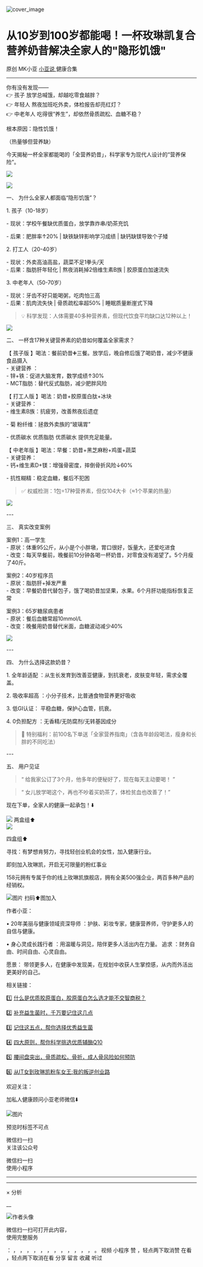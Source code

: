 ![cover_image](https://mmbiz.qpic.cn/mmbiz_jpg/A8SKDch4cJFOWFUb7Kg18rpY3icwicoCv1CRGjlf2XeSgO9Q5XkQvV1Ps4xCwXZnxlLHiaf4aLdZlKyG1u1P7WRFg/0?wx_fmt=jpeg)

#  从10岁到100岁都能喝！一杯玫琳凯复合营养奶昔解决全家人的"隐形饥饿"

原创  MK小亚  [ 小亚说 ](https://mp.weixin.qq.com/mp/appmsgalbum?__biz=MzUxNDAwNTk0MQ==&action=getalbum&album_id=1708249854717526017#wechat_redirect) 健康合集

__ _ _ _ _

  

你有没有发现——  
👉  孩子  放学总喊饿，却越吃零食越胖？  
👉  年轻人  熬夜加班吃外卖，体检报告却亮红灯？  
👉  中老年人  吃得很“养生”，却依然骨质疏松、血糖不稳？  
  
根本原因：隐性饥饿！  

（热量够但营养缺）

  
今天揭秘一杯全家都能喝的「全营养奶昔」，科学家专为现代人设计的“营养保险”。  

  

![](https://mmbiz.qpic.cn/mmbiz_jpg/A8SKDch4cJFOWFUb7Kg18rpY3icwicoCv1VBv6Jeiaib1gN7yeia3G0qicBTSPzKBA5QEJfj316EZvG5Xb0rZyG3oCAQ/640?wx_fmt=jpeg)  
  
![](https://mmbiz.qpic.cn/mmbiz_jpg/A8SKDch4cJFOWFUb7Kg18rpY3icwicoCv1lIROwCGeZVI3h73ue9cb1urqg354ayfrEVIXhVUFY1c6KGxlOEHRdw/640?wx_fmt=jpeg)

  
一、  为什么全家人都面临“隐形饥饿”？  

  
1\. 孩子（10-18岁）

  
\- 现状：学校午餐缺优质蛋白，放学靠炸串/奶茶充饥

  
\- 后果：肥胖率↑20% | 缺铁缺锌影响学习成绩 | 缺钙缺镁导致个子矮  
  
2\. 打工人（20-40岁）

  
\- 现状：外卖高油高盐，蔬菜不足1拳头/天  
\- 后果：脂肪肝年轻化 | 熬夜消耗掉2倍维生素B族 | 胶原蛋白加速流失  
  
3\. 中老年人（50-70岁）

  
\- 现状：牙齿不好只能喝粥，吃肉怕三高  
\- 后果：肌肉流失快 | 骨质疏松率超50% | 睡眠质量断崖式下降  
  
> 💡 科学发现：人体需要40多种营养素，但现代饮食平均缺口达12种以上！  
  

![](https://mmbiz.qpic.cn/mmbiz_jpg/A8SKDch4cJFOWFUb7Kg18rpY3icwicoCv1fsWwkiauMIHopUqSFaic0LL3sNvfDibhPRP9zv0zE8vTdKibQBXQq8lWxA/640?wx_fmt=jpeg)

  
二、  一杯含17种关键营养素的奶昔如何覆盖全家需求？  

  
【  孩子版  】喝法：餐前奶昔➕三餐。放学后，晚自修后饿了喝奶昔，减少不健康食品摄入  
\- 关键营养 ：  
\- 锌+铁：促进大脑发育，数学成绩↑30%  
\- MCT脂肪：替代反式脂肪，减少肥胖风险  
  
【  打工人版  】喝法：奶昔+胶原蛋白肽+冰块  
\- 关键营养：  
\- 维生素B族：抗疲劳，改善熬夜后遗症

\- 菊  粉纤维：拯救外卖族的“玻璃胃”

\- 优质碳水 优质脂肪 优质碳水 提供充足能量。  
  
【  中老年版  】喝法：早餐：奶昔+黑芝麻粉+鸡蛋+蔬菜  
\- 关键营养：  
\- 钙+维生素D+镁：增强骨密度，摔倒骨折风险↓60%

\-  抗性糊精：稳定血糖，餐后不犯困

  
> ✅ 权威检测：1包=17种营养素，但仅104大卡（≈1个苹果的热量）  

  

![](https://mmbiz.qpic.cn/mmbiz_jpg/A8SKDch4cJFOWFUb7Kg18rpY3icwicoCv1EVt9wTAicxu8zfdk1guzz1q8OxRJUB9kXoT7vV9W6xelkzCg1v1LOkw/640?wx_fmt=jpeg)

\---  
  
三、  真实改变案例  

  
案例1：高一学生  
\- 原状：体重95公斤，从小是个小胖墩，胃口很好，饭量大，还爱吃进食  
\- 改变：每天早餐前，晚餐前10分钟各喝一杯奶昔，对零食没有渴望了。5个月瘦了40斤。  
  
案例2：40岁程序员  
\- 原状：脂肪肝+掉发严重  
\- 改变：早餐奶昔代替包子，饿了喝奶昔加坚果，水果。6个月肝功能指标恢复正常  
  
案例3：65岁糖尿病患者  
\- 原状：餐后血糖常超10mmol/L  
\- 改变：晚餐用奶昔替代米面，血糖波动减少40%  

  

![](https://mmbiz.qpic.cn/mmbiz_jpg/A8SKDch4cJFOWFUb7Kg18rpY3icwicoCv18c6uudtWH8lL6uNevwko9BzEh2H6SKv1nPJJiaZz8pu2k1ZAPr865Bw/640?wx_fmt=jpeg)

\---  
  
四、  为什么选择这款奶昔？

  
1\.  全年龄适配  ：从生长发育到改善亚健康，到抗衰老，皮肤变年轻，需求全覆盖。

  
2\.  吸收率超高  ：小分子技术，比普通食物营养更好吸收  

  

3\.  低GI认证：  平稳血糖，保护心血管，抗衰。

  
4\.  0负担配方  ：无香精/无防腐剂/无转基因成分  
  
> 🌟 特别福利：前100名下单送「全家营养指南」（含各年龄段喝法，瘦身和长胖的不同吃法）  
  
\---  
  
五、  用户见证

  
> “  给我家公订了3个月，他多年的便秘好了，现在每天主动要喝！  ”

  
> “  女儿放学喝这个，再也不吵着买奶茶了，体检贫血也改善了！”

  

现在下单，全家人的健康一起承包！⬇️  

  

![](https://mmbiz.qpic.cn/mmbiz_jpg/A8SKDch4cJFOWFUb7Kg18rpY3icwicoCv12KibBdKtwHCcibV3Lb35IexWp9kAgHDhib6ZS6Y3NpvNKxvdWWyLNNl7w/640?wx_fmt=jpeg)
两盒组⬆️  
![](https://mmbiz.qpic.cn/mmbiz_jpg/A8SKDch4cJFOWFUb7Kg18rpY3icwicoCv1f4EJ1CgGVbpAFbibicXNM3EIcA9bmSHZxVo3M9XMYSELhRxwk4Gz4D8A/640?wx_fmt=jpeg)

四盒组⬆️

  

  

寻找：有梦想肯努力，寻找轻创业机会的女性，加入健康行业。  
  

即刻加入玫琳凯，开启无可限量的粉红事业

158元拥有专属于你的线上玫琳凯旗舰店，拥有全美500强企业，两百多种产品的经销权。

  

![图片](https://mmbiz.qpic.cn/mmbiz_jpg/A8SKDch4cJG5wx3MIOdskHwY65DcZCcjY7vu4eH0rrsww7HKMsSnKia8jib2tU8x7WTQFS5xKbPWicCia7KTmpyQhg/640?wx_fmt=jpeg)
扫码⬆️图加入

  
  

  
作者小亚：

•  20年美丽与健康领域资深导师  ：护肤、彩妆专家，健康营养师，守护更多人的自信与健康。

•  身心灵成长践行者  ：用温暖与洞见，陪伴更多人活出内在力量。  追求  ：财务自由、时间自由、心灵自由。

愿景：  带领更多人，在健康中发现美，在规划中收获人生掌控感，从内而外活出更美好的自己。

  

相关链接：

  

1️⃣ [ 什么是优质胶原蛋白，胶原蛋白怎么选才能不交智商税？
](https://mp.weixin.qq.com/s?__biz=MzUxNDAwNTk0MQ==&mid=2247485486&idx=2&sn=eb445bb0a752e76dff496628355e3af5&scene=21#wechat_redirect)  

2️⃣ [ 补充益生菌时，千万要记住这几点
](https://mp.weixin.qq.com/s?__biz=MzUxNDAwNTk0MQ==&mid=2247485347&idx=1&sn=9f38f768a0a29af0e78ca22cd7bedd5f&scene=21#wechat_redirect)  

3️⃣ [ 记住这五点，帮你选择优秀益生菌
](https://mp.weixin.qq.com/s?__biz=MzUxNDAwNTk0MQ==&mid=2247485233&idx=1&sn=efe9ec91e7182377b80e92ccfcbbcbfe&scene=21#wechat_redirect)  

4️⃣ [ 四大原则，帮你科学挑选优质辅酶Q10
](https://mp.weixin.qq.com/s?__biz=MzUxNDAwNTk0MQ==&mid=2247485202&idx=2&sn=f090879b2e3c4f86c088512679746fb8&scene=21#wechat_redirect)  

5️⃣ [ 腰间盘突出，骨质疏松，骨折，成人骨风险如何预防
](https://mp.weixin.qq.com/s?__biz=MzUxNDAwNTk0MQ==&mid=2247484926&idx=1&sn=21d233c54b8ec1810cd5083fc3b16b2d&scene=21#wechat_redirect)  

6️⃣ [ 从IT女到玫琳凯粉车女王:我的叛逆创业路
](https://mp.weixin.qq.com/s?__biz=MzUxNDAwNTk0MQ==&mid=2247486054&idx=1&sn=458e8e2834d51a5a61e77cf9f659c912&scene=21#wechat_redirect)

  

欢迎关注：

  

加私人健康顾问小亚老师微信⬇️

![图片](https://mmbiz.qpic.cn/mmbiz_jpg/A8SKDch4cJHteLAv8InUS2ZqgDLBJAN3IvH4I8ibaR24icSSSYM7olKpluOUcvpgxZ6dVvKkN4md4hbVcbfDOUvQ/640?wx_fmt=jpeg)

  

预览时标签不可点

微信扫一扫  
关注该公众号



微信扫一扫  
使用小程序

****



****



×  分析

__

![作者头像](http://mmbiz.qpic.cn/mmbiz_png/A8SKDch4cJE0KicTMyrVCx3VLqEgic5sJ1V5QeGZTibG9GLZlSCXSj5ByXNkib5PBrZVMkI41KKxgwE1K9gfypUeRg/0?wx_fmt=png)

微信扫一扫可打开此内容，  
使用完整服务

：  ，  ，  ，  ，  ，  ，  ，  ，  ，  ，  ，  ，  。  视频  小程序  赞  ，轻点两下取消赞  在看  ，轻点两下取消在看
分享  留言  收藏  听过

